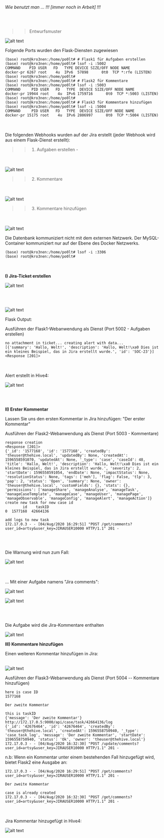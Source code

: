 <i> Wie benutzt man ... !!! [immer noch in Arbeit] !!! </i> 

<br></br>
>>Entwurfsmuster

![alt text](https://raw.githubusercontent.com/kroen3n/Jira-TheHive4-integration-/master/deutsche_D0k/pics/envir.png)



Folgende Ports wurden den Flask-Diensten zugewiesen 

```
(base) root@kro3nen:/home/po0lt# # Flask1 für Aufgaben erstellen
(base) root@kro3nen:/home/po0lt# lsof -i :5002
COMMAND    PID USER   FD   TYPE DEVICE SIZE/OFF NODE NAME
docker-pr 6267 root    4u  IPv6  57898      0t0  TCP *:rfe (LISTEN)
(base) root@kro3nen:/home/po0lt#
(base) root@kro3nen:/home/po0lt# # Flask2 für Kommentare
(base) root@kro3nen:/home/po0lt# lsof -i :5003
COMMAND     PID USER   FD   TYPE  DEVICE SIZE/OFF NODE NAME
docker-pr 19944 root    4u  IPv6 1759716      0t0  TCP *:5003 (LISTEN)
(base) root@kro3nen:/home/po0lt#
(base) root@kro3nen:/home/po0lt# # Flask3 für Kommentare hinzufügen
(base) root@kro3nen:/home/po0lt# lsof -i :5004
COMMAND     PID USER   FD   TYPE  DEVICE SIZE/OFF NODE NAME
docker-pr 15175 root    4u  IPv6 2806997      0t0  TCP *:5004 (LISTEN)

```

<br></br>
Die folgenden Webhooks wurden auf der Jira erstellt (jeder Webhook wird aus einem Flask-Dienst erstellt):

>>1. Aufgaben erstellen - 

<br></br>
![alt text](https://raw.githubusercontent.com/kroen3n/Jira-TheHive4-integration-/master/deutsche_D0k/pics/Aufgaben_erstellen.png)

>>2. Kommentare 

<br></br>
![alt text](https://raw.githubusercontent.com/kroen3n/Jira-TheHive4-integration-/master/deutsche_D0k/pics/Komentare.png)

>>3. Kommentare hinzufügen

<br></br>
![alt text](https://raw.githubusercontent.com/kroen3n/Jira-TheHive4-integration-/master/deutsche_D0k/pics/Kommentare_hinzufügen.png)


Die Datenbank kommuniziert nicht mit dem externen Netzwerk. 
Der MySQL-Container kommuniziert nur auf der Ebene des Docker Netzwerks.

```
(base) root@kro3nen:/home/po0lt# lsof -i :3306
(base) root@kro3nen:/home/po0lt#
```
<br></br>
<b> I) Jira-Ticket erstellen </b>

![alt text](https://raw.githubusercontent.com/kroen3n/Jira-TheHive4-integration-/master/deutsche_D0k/pics/Erstes_Ticket_1.png)

<br></br>

![alt text](https://raw.githubusercontent.com/kroen3n/Jira-TheHive4-integration-/master/deutsche_D0k/pics/Erstes_Ticket_2.png)



Flask Output:

Ausführen der Flask1-Webanwendung als Dienst (Port 5002 -  Aufgaben erstellen)
```
no attachment in ticket... creating alert with data...
[{'summary': 'Hallo, Welt!', 'description': 'Hallo, Welt!\xa0 Dies ist ein kleines Beispiel, das in Jira erstellt wurde.', 'id': 'SOC-23'}]
<Response [201]>
```

<br></br>
Alert erstellt in Hive4:

![alt text](https://raw.githubusercontent.com/kroen3n/Jira-TheHive4-integration-/master/deutsche_D0k/pics/create_alert.png)

<br></br>

<b> II) Erster Kommentar </b>

Lassen Sie uns den ersten Kommentar in Jira hinzufügen: "Der erster Kommentar"

Ausführen der Flask2-Webanwendung als Dienst (Port 5003 - Kommentare)

```
response creation
<Response [201]>
{'_id': '1577168', 'id': '1577168', 'createdBy': 'theuser@thehive.local', 'updatedBy': None, 'createdAt': 1596558591070, 'updatedAt': None, '_type': 'case', 'caseId': 48, 'title': 'Hallo, Welt!', 'description': 'Hallo, Welt!\xa0 Dies ist ein kleines Beispiel, das in Jira erstellt wurde.', 'severity': 2, 'startDate': 1596558591054, 'endDate': None, 'impactStatus': None, 'resolutionStatus': None, 'tags': ['meh'], 'flag': False, 'tlp': 3, 'pap': 2, 'status': 'Open', 'summary': None, 'owner': 'theuser@thehive.local', 'customFields': {}, 'stats': {}, 'permissions': ['manageShare', 'manageAnalyse', 'manageTask', 'manageCaseTemplate', 'manageCase', 'manageUser', 'managePage', 'manageObservable', 'manageConfig', 'manageAlert', 'manageAction']}
create new task for new case id
        id    taskID
0  1577168  42664136

add logs to new task
172.17.0.3 - - [04/Aug/2020 16:29:51] "POST /get/comments?user_id=artsy&user_key=JIRAUSER10000 HTTP/1.1" 201 -

```
<br></br>

Die Warnung wird nun zum Fall:

![alt text](https://raw.githubusercontent.com/kroen3n/Jira-TheHive4-integration-/master/deutsche_D0k/pics/Erster_Fall_1.png)

<br></br>
... Mit einer Aufgabe namens "Jira comments":


![alt text](https://raw.githubusercontent.com/kroen3n/Jira-TheHive4-integration-/master/deutsche_D0k/pics/Erster_Fall_2.png)


![alt text](https://raw.githubusercontent.com/kroen3n/Jira-TheHive4-integration-/master/deutsche_D0k/pics/Erster_Fall_3.png)

<br></br>

Die Aufgabe wird die Jira-Kommentare enthalten

![alt text](https://raw.githubusercontent.com/kroen3n/Jira-TheHive4-integration-/master/deutsche_D0k/pics/Erster_Kommentar_Hive4.png)


<b> III) Kommentare hinzufügen </b>


Einen weiteren Kommentar hinzufügen in Jira:
<br></br>

![alt text](https://raw.githubusercontent.com/kroen3n/Jira-TheHive4-integration-/master/deutsche_D0k/pics/Der_zweite_Kommentar_Jira.png)


Ausführen der Flask3-Webanwendung als Dienst (Port 5004 -- Kommentare hinzufügen)

```
here is case ID
1577168

Der zweite Kommentar

this is taskID
{'message': 'Der zweite Kommentar'}
http://172.17.0.5:9000/api/case/task/42664136/log
{'_id': '42676464', 'id': '42676464', 'createdBy': 'theuser@thehive.local', 'createdAt': 1596558750940, '_type': 'case_task_log', 'message': 'Der zweite Kommentar', 'startDate': 1596558750940, 'status': 'Ok', 'owner': 'theuser@thehive.local'}
172.17.0.3 - - [04/Aug/2020 16:32:30] "POST /update/comments?user_id=artsy&user_key=JIRAUSER10000 HTTP/1.1" 201 -
```

n.b: Wenn ein Kommentar unter einem bestehenden Fall hinzugefügt wird, bietet Flask2 eine Ausgabe an:
```
172.17.0.3 - - [04/Aug/2020 16:29:51] "POST /get/comments?user_id=artsy&user_key=JIRAUSER10000 HTTP/1.1" 201 -

Der zweite Kommentar
 
case is already created
172.17.0.3 - - [04/Aug/2020 16:32:30] "POST /get/comments?user_id=artsy&user_key=JIRAUSER10000 HTTP/1.1" 201 -
```

<br></br>
Jira Kommentar hinzugefügt in Hive4:

![alt text](https://raw.githubusercontent.com/kroen3n/Jira-TheHive4-integration-/master/deutsche_D0k/pics/Der_zweite_Kommentar_Hive4.png)

